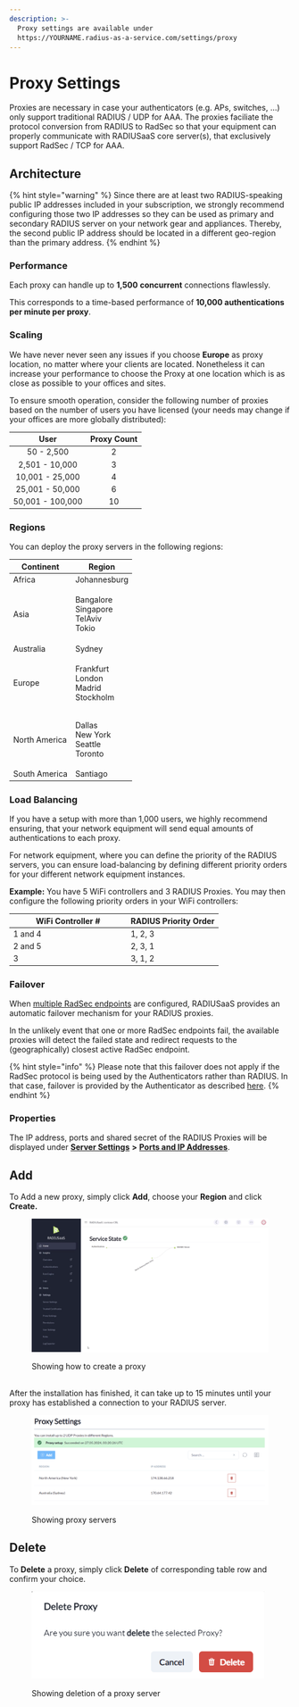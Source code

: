 ```yaml
---
description: >-
  Proxy settings are available under
  https://YOURNAME.radius-as-a-service.com/settings/proxy
---
```


# Proxy Settings

Proxies are necessary in case your authenticators (e.g. APs, switches, ...) only support traditional RADIUS / UDP for AAA. The proxies faciliate the protocol conversion from RADIUS to RadSec so that your equipment can properly communicate with RADIUSaaS core server(s), that exclusively support RadSec / TCP for AAA.

## Architecture

{% hint style="warning" %}
Since there are at least two RADIUS-speaking public IP addresses included in your subscription, we strongly recommend configuring those two IP addresses so they can be used as primary and secondary RADIUS server on your network gear and appliances. Thereby, the second public IP address should be located in a different geo-region than the primary address.
{% endhint %}

### Performance

Each proxy can handle up to **1,500** **concurrent** connections flawlessly.&#x20;

This corresponds to a time-based performance of **10,000 authentications per minute per proxy**.

### Scaling

We have never never seen any issues if you choose **Europe** as proxy location, no matter where your clients are located. Nonetheless it can increase your performance to choose the Proxy at one location which is as close as possible to your offices and sites.

To ensure smooth operation, consider the following number of proxies based on the number of users you have licensed (your needs may change if your offices are more globally distributed):

|       User       | Proxy Count |
| :--------------: | :---------: |
|    50 - 2,500    |      2      |
|  2,501 - 10,000  |      3      |
|  10,001 - 25,000 |      4      |
|  25,001 - 50,000 |      6      |
| 50,001 - 100,000 |      10     |

### Regions

You can deploy the proxy servers in the following regions:

| Continent     | Region                                            |
| ------------- | ------------------------------------------------- |
| Africa        | Johannesburg                                      |
| Asia          | <p>Bangalore<br>Singapore<br>TelAviv<br>Tokio</p> |
| Australia     | Sydney                                            |
| Europe        | <p>Frankfurt<br>London<br>Madrid<br>Stockholm</p> |
| North America | <p>Dallas<br>New York<br>Seattle<br>Toronto</p>   |
| South America | Santiago                                          |

### Load Balancing

If you have a setup with more than 1,000 users, we highly recommend ensuring, that your network equipment will send equal amounts of authentications to each proxy.

For network equipment, where you can define the priority of the RADIUS servers, you can ensure load-balancing by defining different priority orders for your different network equipment instances.

**Example:** You have 5 WiFi controllers and 3 RADIUS Proxies. You may then configure the following priority orders in your WiFi controllers:

<table><thead><tr><th width="196.5">WiFi Controller #</th><th>RADIUS Priority Order</th></tr></thead><tbody><tr><td>1 and 4</td><td>1, 2, 3</td></tr><tr><td>2 and 5</td><td>2, 3, 1</td></tr><tr><td>3</td><td>3, 1, 2</td></tr></tbody></table>

### Failover

When [multiple RadSec endpoints](settings-server.md#failover-and-redundancy) are configured, RADIUSaaS provides an automatic failover mechanism for your RADIUS proxies.&#x20;

In the unlikely event that one or more RadSec endpoints fail, the available proxies will detect the failed state and redirect requests to the (geographically) closest active RadSec endpoint.&#x20;

{% hint style="info" %}
Please note that this failover does not apply if the RadSec protocol is being used by the Authenticators rather than RADIUS. In that case, failover is provided by the Authenticator as described [here](https://docs.radiusaas.com/admin-portal/settings/settings-server#failover-and-redundancy). &#x20;
{% endhint %}

### Properties

The IP address, ports and shared secret of the RADIUS Proxies will be displayed under [**Server Settings**](settings-server.md) **>** [**Ports and IP Addresses**](settings-server.md#properties-1).

## Add&#x20;

To Add a new proxy, simply click **Add**, choose your **Region** and click **Create.**&#x20;

<figure><img src="../../../.gitbook/assets/AddingProxy.gif" alt=""><figcaption><p>Showing how to create a proxy</p></figcaption></figure>

\
After the installation has finished, it can take up to 15 minutes until your proxy has established a connection to your RADIUS server.

<figure><img src="../../../.gitbook/assets/image (431).png" alt=""><figcaption><p>Showing proxy servers</p></figcaption></figure>

## Delete

To **Delete** a proxy, simply click **Delete** of corresponding table row and confirm your choice.&#x20;

<figure><img src="../../../.gitbook/assets/image (397).png" alt="" width="417"><figcaption><p>Showing deletion of a proxy server</p></figcaption></figure>
